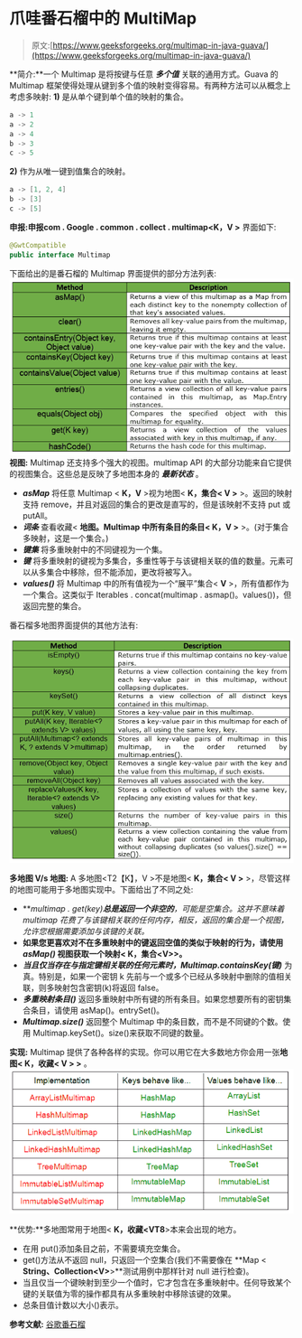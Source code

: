 # 爪哇番石榴中的 MultiMap

> 原文:[https://www.geeksforgeeks.org/multimap-in-java-guava/](https://www.geeksforgeeks.org/multimap-in-java-guava/)

**简介:**一个 Multimap 是将按键与任意 ***多个值*** 关联的通用方式。Guava 的 Multimap 框架使得处理从键到多个值的映射变得容易。有两种方法可以从概念上考虑多映射:
**1)** 是从单个键到单个值的映射的集合。

```java
a -> 1
a -> 2
a -> 4
b -> 3
c -> 5

```

**2)** 作为从唯一键到值集合的映射。

```java
a -> [1, 2, 4]
b -> [3]
c -> [5] 

```

**申报:**申报**com . Google . common . collect . multimap<**K，V** >** 界面如下:

```java
@GwtCompatible
public interface Multimap

```

下面给出的是番石榴的 Multimap 界面提供的部分方法列表:
![](img/43fa498e22d73eab42f16d395fbdec76.png)
**视图:** Multimap 还支持多个强大的视图。multimap API 的大部分功能来自它提供的视图集合。这些总是反映了多地图本身的 ***最新状态*** 。

*   ***asMap*** 将任意 Multimap < **K，V** >视为地图< **K，集合< **V** >** >。返回的映射支持 remove，并且对返回的集合的更改是直写的，但是该映射不支持 put 或 putAll。
*   ***词条*** 查看收藏< **地图。Multimap 中所有条目的条目< **K，V** >** >。(对于集合多映射，这是一个集合。)
*   ***键集*** 将多重映射中的不同键视为一个集。
*   ***键*** 将多重映射的键视为多集合，多重性等于与该键相关联的值的数量。元素可以从多集合中移除，但不能添加，更改将被写入。
*   ***values()*** 将 Multimap 中的所有值视为一个“展平”集合< **V** >，所有值都作为一个集合。这类似于 Iterables . concat(multimap . asmap()。values())，但返回完整的集合。

番石榴多地图界面提供的其他方法有:

![](img/06f1465acb6a339364c66c55eec0ac48.png)

**多地图 V/s 地图:** A 多地图<T2【K】，V >不是地图< **K，集合< **V** >** >，尽管这样的地图可能用于多地图实现中。下面给出了不同之处:

*   ***multimap . get(key)***总是返回一个非空的**，可能是空集合。这并不意味着 multimap 花费了与该键相关联的任何内存，相反，返回的集合是一个视图，允许您根据需要添加与该键的关联。**
*   **如果您更喜欢对不在多重映射中的键返回空值的类似于映射的行为，请使用 ***asMap()*** 视图获取一个映射< **K，集合<****V****>**>。**
*   ***当且仅当存在与指定键相关联的任何元素时，Multimap.containsKey(键)*** 为真。特别是，如果一个密钥 k 先前与一个或多个已经从多映射中删除的值相关联，则多映射包含密钥(k)将返回 false。
*   ***多重映射条目()*** 返回多重映射中所有键的所有条目。如果您想要所有的密钥集合条目，请使用 asMap()。entrySet()。
*   ***Multimap.size()*** 返回整个 Multimap 中的条目数，而不是不同键的个数。使用 Multimap.keySet()。size()来获取不同键的数量。

**实现:** Multimap 提供了各种各样的实现。你可以用它在大多数地方你会用一张**地图< **K，收藏< **V** >** >** 。
![](img/ec57fbc0da830cf7bc3cae9692514086.png)

**优势:**多地图常用于地图< **K，收藏<**V**T8**>本来会出现的地方。

*   在用 put()添加条目之前，不需要填充空集合。
*   get()方法从不返回 null，只返回一个空集合(我们不需要像在 **Map < **String、Collection<**V**>**>**测试用例中那样针对 null 进行检查)。
*   当且仅当一个键映射到至少一个值时，它才包含在多重映射中。任何导致某个键的关联值为零的操作都具有从多重映射中移除该键的效果。
*   总条目值计数以大小()表示。

**参考文献:**
[谷歌番石榴](https://github.com/google/guava/wiki/NewCollectionTypesExplained)